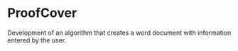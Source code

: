 # ProofCover
Development of an algorithm that creates a word document with information entered by the user.
